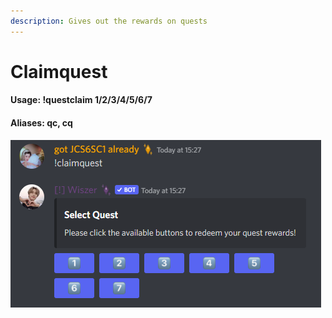 ```yaml
---
description: Gives out the rewards on quests
---
```


# Claimquest

#### Usage: !questclaim 1/2/3/4/5/6/7

#### Aliases: qc, cq

![](<../../.gitbook/assets/image (18).png>)
